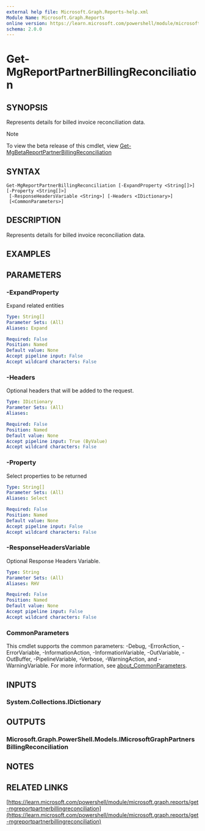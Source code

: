```yaml
---
external help file: Microsoft.Graph.Reports-help.xml
Module Name: Microsoft.Graph.Reports
online version: https://learn.microsoft.com/powershell/module/microsoft.graph.reports/get-mgreportpartnerbillingreconciliation
schema: 2.0.0
---
```


# Get-MgReportPartnerBillingReconciliation

## SYNOPSIS
Represents details for billed invoice reconciliation data.

> [!NOTE]
> To view the beta release of this cmdlet, view [Get-MgBetaReportPartnerBillingReconciliation](/powershell/module/Microsoft.Graph.Beta.Reports/Get-MgBetaReportPartnerBillingReconciliation?view=graph-powershell-beta)

## SYNTAX

```
Get-MgReportPartnerBillingReconciliation [-ExpandProperty <String[]>] [-Property <String[]>]
 [-ResponseHeadersVariable <String>] [-Headers <IDictionary>]
 [<CommonParameters>]
```

## DESCRIPTION
Represents details for billed invoice reconciliation data.

## EXAMPLES

## PARAMETERS

### -ExpandProperty
Expand related entities

```yaml
Type: String[]
Parameter Sets: (All)
Aliases: Expand

Required: False
Position: Named
Default value: None
Accept pipeline input: False
Accept wildcard characters: False
```

### -Headers
Optional headers that will be added to the request.

```yaml
Type: IDictionary
Parameter Sets: (All)
Aliases:

Required: False
Position: Named
Default value: None
Accept pipeline input: True (ByValue)
Accept wildcard characters: False
```

### -Property
Select properties to be returned

```yaml
Type: String[]
Parameter Sets: (All)
Aliases: Select

Required: False
Position: Named
Default value: None
Accept pipeline input: False
Accept wildcard characters: False
```

### -ResponseHeadersVariable
Optional Response Headers Variable.

```yaml
Type: String
Parameter Sets: (All)
Aliases: RHV

Required: False
Position: Named
Default value: None
Accept pipeline input: False
Accept wildcard characters: False
```

### CommonParameters
This cmdlet supports the common parameters: -Debug, -ErrorAction, -ErrorVariable, -InformationAction, -InformationVariable, -OutVariable, -OutBuffer, -PipelineVariable, -Verbose, -WarningAction, and -WarningVariable. For more information, see [about_CommonParameters](http://go.microsoft.com/fwlink/?LinkID=113216).

## INPUTS

### System.Collections.IDictionary
## OUTPUTS

### Microsoft.Graph.PowerShell.Models.IMicrosoftGraphPartnersBillingReconciliation
## NOTES

## RELATED LINKS

[https://learn.microsoft.com/powershell/module/microsoft.graph.reports/get-mgreportpartnerbillingreconciliation](https://learn.microsoft.com/powershell/module/microsoft.graph.reports/get-mgreportpartnerbillingreconciliation)
























